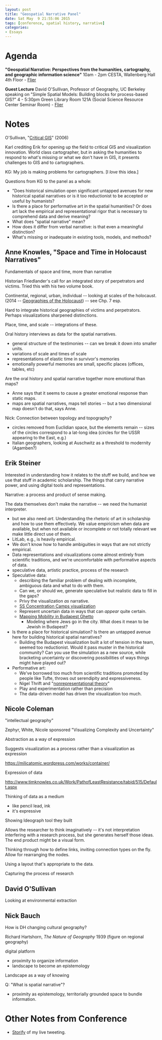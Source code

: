 ```yaml
---
layout: post
title: "Geospatial Narrative Panel"
date: Sat May  9 21:55:06 2015
tags: [conference, spatial history, narrative]
categories:
- Essays
---
```


# Agenda

**"Geospatial Narrative: Perspectives from the humanities, cartography, and geographic information science"**
10am - 2pm
CESTA, Wallenberg Hall 4th Floor - [Flier](http://dh.stanford.edu/talks/narrative-panel02.pdf)

**Guest Lecture**
David O'Sullivan, Professor of Geography, UC Berkeley speaking on "Simple Spatial Models: Building blocks for process-based GIS?"
4 - 5:30pm
Green Library Room 121A (Social Science Resource Center Seminar Room) - [Flier](http://dh.stanford.edu/talks/osullivan-poster02.pdf)

# Notes

O'Sullivan, "[Critical GIS](http://phg.sagepub.com/content/30/6/783.refs)" (2006)

Karl crediting Erik for opening up the field to critical GIS and visualization innovation. World class cartographer, but in asking the humanities to respond to what's missing or what we don't have in GIS, it presents challenges to GIS and to cartographers.

KG: My job is making problems for cartographers. [I *love* this idea.]

Questions from KG to the panel as a whole:

- "Does historical simulation open significant untapped avenues for new historical spatial narratives or is it too reductionist to be accepted or useful by humanists?
- Is there a place for performative art in the spatial humanities? Or does art lack the empirical and representational rigor that is necessary to comprehend data and derive meaning?
- What does "spatial narrative" mean?
- How does it differ from verbal narrative: is that even a meaningful distinction?
- What's missing or inadequate in existing tools, models, and methods?

## Anne Knowles, "Space and Time in Holocaust Narratives"

Fundamentals of space and time, more than narrative

Historian Friedlander's call for an integrated story of perpetrators and victims. Tried this with his two volume book.

Continental, regional, urban, individual -- looking at scales of the holocaust. (2014 -- [Geographies of the Holocaust](http://www.amazon.com/Geographies-Holocaust-Spatial-Humanities-Knowles/dp/0253012112/ref=sr_1_1?ie=UTF8&qid=1431020112&sr=8-1&keywords=geographies+of+the+holocaust)) -- see Chp. 7 esp.

Hard to integrate historical geographies of victims and perpetrators. Perhaps visualizations sharpened distinctions.

Place, time, and scale -- integrations of these.

Oral history interviews as data for the spatial narratives.

- general structure of the testimonies -- can we break it down into smaller units.
- variations of scale and times of scale
- representations of elastic time in survivor's memories
- emotionally powerful memories are small, specific places (offices, tables, etc)

Are the oral history and spatial narrative together more emotional than maps?

- Anne says that it seems to cause a greater emotional response than static maps.
- maps are spatial narratives, maps tell stories -- but a two dimensional map doesn't do that, says Anne.

Nick: Connection between topology and topography?

- circles removed from Euclidian space, but the elements remain -- sizes of the circles correspond to a lat-long idea (circles for the USSR appearing to the East, e.g.)
- Italian geographers, looking at Auschwitz as a threshold to modernity (Agamben?)

## Erik Steiner

Interested in understanding how it relates to the stuff we build, and how we use that stuff in academic scholarship. The things that carry narrative power, and using digital tools and representations.

Narrative: a process and product of sense making.

The data themselves don't make the narrative -- we need the humanist interpreter.

- but we also need *art*. Understanding the rhetoric of art in scholarship and how to use them effectively. We value empiricism when data are available, but when not available or incomplete or not totally relevant we make little direct use of them.
- LitLab, e.g., is heavily empirical.
- We don't know how to handle ambiguities in ways that are not strictly empirical.
- Data representations and visualizations come almost entirely from scientific traditions, and we're uncomfortable with performative aspects of data.
- speculative data, artistic practice, process of the research
- Speculative data:
	- describing the familiar problem of dealing with incomplete, ambiguous data and what to do with them.
	- Can we, or should we, generate speculative but realistic data to fill in the gaps?
	- Privy the visualization *as* narrative.
	- [SS Concentration Camps visualization](http://stanford.edu/group/spatialhistory/cgi-bin/site/viz.php?id=379&project_id=0)
	- Represent uncertain data in ways that can *appear* quite certain.
	- [Mapping Mobility in Budapest Ghetto](https://www.youtube.com/watch?v=dW7_TQU7XS4)
		- Modeling where Jews go in the city. What does it mean to be Jewish in Budapest?
- Is there a place for historical simulation? Is there an untapped avenue here for building historical spatial narratives?
	- Building the Budapest visualization built a lot of tension in the team, seemed too reductionist. Would it pass muster in the historical community? Can you use the simulation as a new source, while bracketing uncertainty or discovering possibilities of ways things might have played out?
- Performative art:
	- We've borrowed too much from scientific traditions promoted by people like Tufte, throws out serendipity and expressiveness.
	- Nigel Thrift and "[nonrepresentational theory](http://www.amazon.com/Non-Representational-Theory-Politics-International-Sociology/dp/0415393213)"
	- Play and experimentation rather than precision
	- The data-driven model has driven the visualization too much.

## Nicole Coleman

"intellectual geography"

Zephyr, White, Nicole sponsored "Visualizing Complexity and Uncertainty"

Abstraction as a way of expression

Suggests visualization as a process rather than a visualization as expression

<https://milicatomic.wordpress.com/works/container/>

Expression of data

<http://www.timknowles.co.uk/Work/PathofLeastResistance/tabid/515/Default.aspx>

Thinking of data as a medium

- like pencil lead, ink
- it's expressive

Showing Ideograph tool they built

Allows the researcher to think imaginatively -- it's not interpretation interfering with a research process, but she generates herself those ideas. The end product might be a visual form.

Thinking through how to define links, inviting connection types on the fly. Allow for rearranging the nodes.

Using a layout that's appropriate to the data.

Capturing the process of research

## David O'Sullivan

Looking at environmental extraction

## Nick Bauch

How is DH changing cultural geography?

Richard Hartshorn, *The Nature of Geography* 1939 (figure on regional geography)

digital platform

- proximity to organize information
- landscape to become an epistemology

Landscape as a way of knowing

Q: "What is spatial narrative"?

- proximity as epistemology, territorially grounded space to bundle information.

# Other Notes from Conference

- [Storify](https://storify.com/jaheppler/geospatial-narrative) of my live tweeting.

